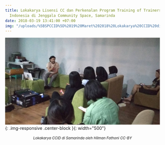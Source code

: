 ```yaml
---
title: Lokakarya Lisensi CC dan Perkenalan Program Training of Trainers Creative Commons
  Indonesia di Jenggala Community Space, Samarinda
date: 2018-03-19 13:41:00 +07:00
img: "/uploads/%5BSPCCID%5D%2019%20Maret%202018%20Lokakarya%20CCID%20di%20Samarinda.jpg"
---
```


![[SPCCID] 19 Maret 2018 Lokakarya CCID di Samarinda.jpg](/uploads/%5BSPCCID%5D%2019%20Maret%202018%20Lokakarya%20CCID%20di%20Samarinda.jpg){: .img-responsive .center-block }{: width="500"}<center><small><i> Lokakarya CCID di Samarinda oleh Hilman Fathoni CC-BY</i></small></center>